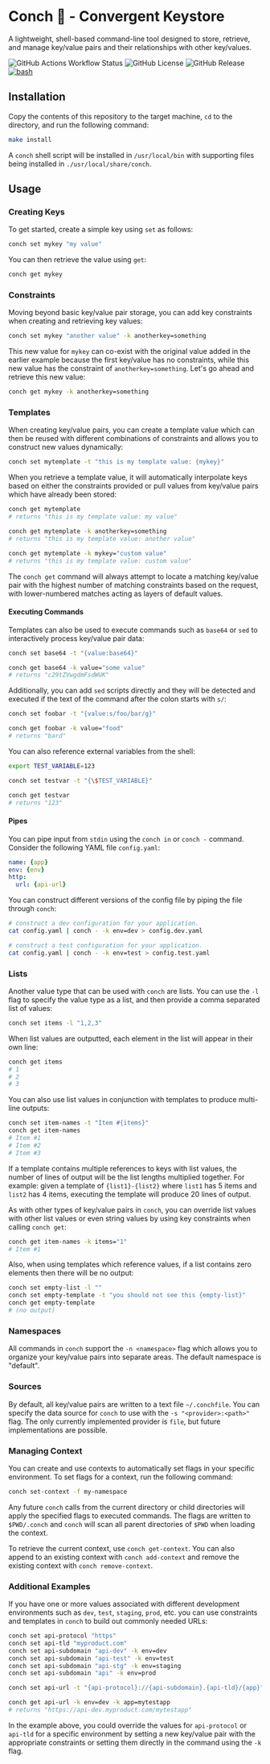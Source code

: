 # Conch 🐚 - Convergent Keystore

A lightweight, shell-based command-line tool designed to store, retrieve, and manage key/value pairs and their relationships with other key/values.

![GitHub Actions Workflow Status](https://img.shields.io/github/actions/workflow/status/stevenmhunt/conch/main.yml)
![GitHub License](https://img.shields.io/github/license/stevenmhunt/conch)
![GitHub Release](https://img.shields.io/github/v/release/stevenmhunt/conch?include_prereleases)
[![bash](https://img.shields.io/badge/bash-&ge;4.0-lightgrey.svg?style=flat)](https://www.gnu.org/software/bash/)

## Installation

Copy the contents of this repository to the target machine, `cd` to the directory, and run the following command:

```bash
make install
```

A `conch` shell script will be installed in `/usr/local/bin` with supporting files being installed in `./usr/local/share/conch`.

## Usage

### Creating Keys

To get started, create a simple key using `set` as follows:

```bash
conch set mykey "my value"
```

You can then retrieve the value using `get`:

```bash
conch get mykey
```

### Constraints

Moving beyond basic key/value pair storage, you can add key constraints when creating and retrieving key values:

```bash
conch set mykey "another value" -k anotherkey=something
```

This new value for `mykey` can co-exist with the original value added in the earlier example because the first key/value has no constraints, while this new value has the constraint of `anotherkey=something`. Let's go ahead and retrieve this new value:

```bash
conch get mykey -k anotherkey=something
```

### Templates

When creating key/value pairs, you can create a template value which can then be reused with different combinations of constraints and allows you to construct new values dynamically:

```bash
conch set mytemplate -t "this is my template value: {mykey}"
```

When you retrieve a template value, it will automatically interpolate keys based on either the constraints provided or pull values from key/value pairs which have already been stored:

```bash
conch get mytemplate
# returns "this is my template value: my value"

conch get mytemplate -k anotherkey=something
# returns "this is my template value: another value"

conch get mytemplate -k mykey="custom value"
# returns "this is my template value: custom value"
```

The `conch get` command will always attempt to locate a matching key/value pair with the highest number of matching constraints based on the request, with lower-numbered matches acting as layers of default values.

#### Executing Commands

Templates can also be used to execute commands such as `base64` or `sed` to interactively process key/value pair data:

```bash
conch set base64 -t "{value:base64}"

conch get base64 -k value="some value"
# returns "c29tZVwgdmFsdWUK"
```

Additionally, you can add `sed` scripts directly and they will be detected and executed if the text of the command after the colon starts with `s/`:

```bash
conch set foobar -t "{value:s/foo/bar/g}"

conch get foobar -k value="food"
# returns "bard"
```

You can also reference external variables from the shell:

```bash
export TEST_VARIABLE=123

conch set testvar -t "{\$TEST_VARIABLE}"

conch get testvar
# returns "123"
```

#### Pipes

You can pipe input from `stdin` using the `conch in` or `conch -` command. Consider the following YAML file `config.yaml`:

```yaml
name: {app}
env: {env}
http:
  url: {api-url}
```

You can construct different versions of the config file by piping the file through `conch`:

```bash
# construct a dev configuration for your application.
cat config.yaml | conch - -k env=dev > config.dev.yaml

# construct a test configuration for your application.
cat config.yaml | conch - -k env=test > config.test.yaml
```

### Lists

Another value type that can be used with `conch` are lists. You can use the `-l` flag to specify the value type as a list, and then provide a comma separated list of values:

```bash
conch set items -l "1,2,3"
```

When list values are outputted, each element in the list will appear in their own line:

```bash
conch get items
# 1
# 2
# 3
```

You can also use list values in conjunction with templates to produce multi-line outputs:

```bash
conch set item-names -t "Item #{items}"
conch get item-names
# Item #1
# Item #2
# Item #3
```

If a template contains multiple references to keys with list values, the number of lines of output will be the list lengths multiplied together. For example: given a template of `{list1}-{list2}` where `list1` has 5 items and `list2` has 4 items, executing the template will produce 20 lines of output.

As with other types of key/value pairs in `conch`, you can override list values with other list values or even string values by using key constraints when calling `conch get`:

```bash
conch get item-names -k items="1"
# Item #1
```

Also, when using templates which reference values, if a list contains zero elements then there will be no output:

```bash
conch set empty-list -l ""
conch set empty-template -t "you should not see this {empty-list}"
conch get empty-template
# (no output)
```

### Namespaces

All commands in `conch` support the `-n <namespace>` flag which allows you to organize your key/value pairs into separate areas. The default namespace is "default".

### Sources

By default, all key/value pairs are written to a text file `~/.conchfile`. You can specify the data source for `conch` to use with the `-s "<provider>:<path>"` flag. The only currently implemented provider is `file`, but future implementations are possible.

### Managing Context

You can create and use contexts to automatically set flags in your specific environment. To set flags for a context, run the following command:

```bash
conch set-context -f my-namespace
```

Any future `conch` calls from the current directory or child directories will apply the specified flags to executed commands. The flags are written to `$PWD/.conch` and `conch` will scan all parent directories of `$PWD` when loading the context.

To retrieve the current context, use `conch get-context`. You can also append to an existing context with `conch add-context` and remove the existing context with `conch remove-context`.

### Additional Examples

If you have one or more values associated with different development environments such as `dev`, `test`, `staging`, `prod`, etc. you can use constraints and templates in `conch` to build out commonly needed URLs:

```bash
conch set api-protocol "https"
conch set api-tld "myproduct.com"
conch set api-subdomain "api-dev" -k env=dev
conch set api-subdomain "api-test" -k env=test
conch set api-subdomain "api-stg" -k env=staging
conch set api-subdomain "api" -k env=prod

conch set api-url -t "{api-protocol}://{api-subdomain}.{api-tld}/{app}"

conch get api-url -k env=dev -k app=mytestapp
# returns "https://api-dev.myproduct.com/mytestapp"
```

In the example above, you could override the values for `api-protocol` or `api-tld` for a specific environment by setting a new key/value pair with the appropriate constraints or setting them directly in the command using the `-k` flag.